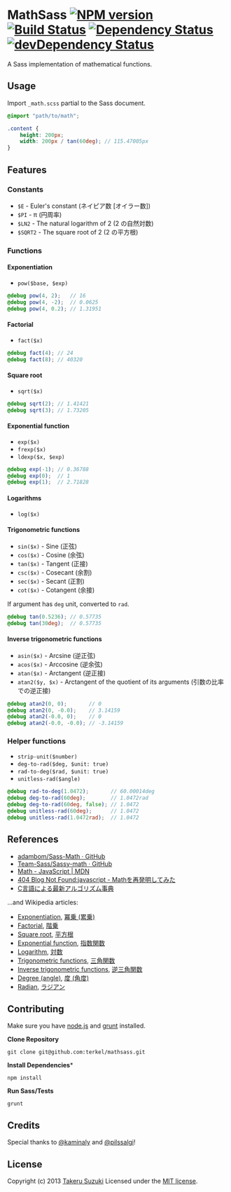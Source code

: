 # MathSass [![NPM version](https://badge.fury.io/js/mathsass.png)](http://badge.fury.io/js/mathsass) [![Build Status](https://travis-ci.org/terkel/mathsass.png?branch=master)](https://travis-ci.org/terkel/mathsass) [![Dependency Status](https://david-dm.org/terkel/mathsass.png)](https://david-dm.org/terkel/mathsass) [![devDependency Status](https://david-dm.org/terkel/mathsass/dev-status.png)](https://david-dm.org/terkel/mathsass#info=devDependencies)

A Sass implementation of mathematical functions.


## Usage

Import `_math.scss` partial to the Sass document.

```scss
@import "path/to/math";

.content {
    height: 200px;
    width: 200px / tan(60deg); // 115.47005px
}
```

## Features


### Constants

* `$E` - Euler's constant (ネイピア数 [オイラー数])
* `$PI` - π (円周率)
* `$LN2` - The natural logarithm of 2 (2 の自然対数)
* `$SQRT2` - The square root of 2 (2 の平方根)


### Functions


#### Exponentiation

* `pow($base, $exp)`

```scss
@debug pow(4, 2);   // 16
@debug pow(4, -2);  // 0.0625
@debug pow(4, 0.2); // 1.31951
```


#### Factorial

* `fact($x)`

```scss
@debug fact(4); // 24
@debug fact(8); // 40320
```


#### Square root

* `sqrt($x)`

```scss
@debug sqrt(2); // 1.41421
@debug sqrt(3); // 1.73205
```


#### Exponential function

* `exp($x)`
* `frexp($x)`
* `ldexp($x, $exp)`

```scss
@debug exp(-1); // 0.36788
@debug exp(0);  // 1
@debug exp(1);  // 2.71828
```


#### Logarithms

* `log($x)`


#### Trigonometric functions

* `sin($x)` - Sine (正弦)
* `cos($x)` - Cosine (余弦)
* `tan($x)` - Tangent (正接)
* `csc($x)` - Cosecant (余割)
* `sec($x)` - Secant (正割)
* `cot($x)` - Cotangent (余接)

If argument has `deg` unit, converted to `rad`.

```scss
@debug tan(0.5236); // 0.57735
@debug tan(30deg);  // 0.57735
```


#### Inverse trigonometric functions

* `asin($x)` - Arcsine (逆正弦)
* `acos($x)` - Arccosine (逆余弦)
* `atan($x)` - Arctangent (逆正接)
* `atan2($y, $x)` - Arctangent of the quotient of its arguments (引数の比率での逆正接)

```scss
@debug atan2(0, 0);       // 0
@debug atan2(0, -0.0);    // 3.14159
@debug atan2(-0.0, 0);    // 0
@debug atan2(-0.0, -0.0); // -3.14159
```

### Helper functions

* `strip-unit($number)`
* `deg-to-rad($deg, $unit: true)`
* `rad-to-deg($rad, $unit: true)`
* `unitless-rad($angle)`

```scss
@debug rad-to-deg(1.0472);       // 60.00014deg
@debug deg-to-rad(60deg);        // 1.0472rad
@debug deg-to-rad(60deg, false); // 1.0472
@debug unitless-rad(60deg);      // 1.0472
@debug unitless-rad(1.0472rad);  // 1.0472
```


## References

* [adambom/Sass-Math · GitHub](https://github.com/adambom/Sass-Math)
* [Team-Sass/Sassy-math · GitHub](https://github.com/Team-Sass/Sassy-math)
* [Math - JavaScript | MDN](https://developer.mozilla.org/docs/JavaScript/Reference/Global_Objects/Math)
* [404 Blog Not Found:javascript - Mathを再発明してみた](http://blog.livedoor.jp/dankogai/archives/51518565.html)
* [C言語による最新アルゴリズム事典](http://www.amazon.co.jp/dp/4874084141?tag=terkel-22)

…and Wikipedia articles:

* [Exponentiation](http://en.wikipedia.org/wiki/Exponentiation), [冪乗 (累乗)](http://ja.wikipedia.org/wiki/%E5%86%AA%E4%B9%97)
* [Factorial](http://en.wikipedia.org/wiki/Factorial), [階乗](http://ja.wikipedia.org/wiki/%E9%9A%8E%E4%B9%97)
* [Square root](http://en.wikipedia.org/wiki/Square_root), [平方根](http://ja.wikipedia.org/wiki/%E5%B9%B3%E6%96%B9%E6%A0%B9)
* [Exponential function](http://en.wikipedia.org/wiki/Exponential_function), [指数関数](http://ja.wikipedia.org/wiki/%E6%8C%87%E6%95%B0%E9%96%A2%E6%95%B0)
* [Logarithm](http://en.wikipedia.org/wiki/Logarithm), [対数](http://ja.wikipedia.org/wiki/%E5%AF%BE%E6%95%B0)
* [Trigonometric functions](http://en.wikipedia.org/wiki/Trigonometric_functions), [三角関数](http://ja.wikipedia.org/wiki/%E4%B8%89%E8%A7%92%E9%96%A2%E6%95%B0)
* [Inverse trigonometric functions](http://en.wikipedia.org/wiki/Inverse_trigonometric_functions), [逆三角関数](http://ja.wikipedia.org/wiki/%E4%B8%89%E8%A7%92%E9%96%A2%E6%95%B0#.E9.80.86.E4.B8.89.E8.A7.92.E9.96.A2.E6.95.B0)
* [Degree (angle)](http://en.wikipedia.org/wiki/Degree_\(angle\)), [度 (角度)](http://ja.wikipedia.org/wiki/%E5%BA%A6_\(%E8%A7%92%E5%BA%A6\))
* [Radian](http://en.wikipedia.org/wiki/Radian), [ラジアン](http://ja.wikipedia.org/wiki/%E3%83%A9%E3%82%B8%E3%82%A2%E3%83%B3)

## Contributing

Make sure you have [node.js](http://nodejs.org/) and [grunt](http://gruntjs.com/getting-started) installed.

**Clone Repository**
```
git clone git@github.com:terkel/mathsass.git
```

**Install Dependencies***
```
npm install
```

**Run Sass/Tests**
```
grunt
```

## Credits

Special thanks to [@kaminaly](https://github.com/kaminaly) and [@pilssalgi](https://github.com/pilssalgi)!


## License

Copyright (c) 2013 [Takeru Suzuki](http://terkel.jp/)
Licensed under the [MIT license](http://www.opensource.org/licenses/MIT).
